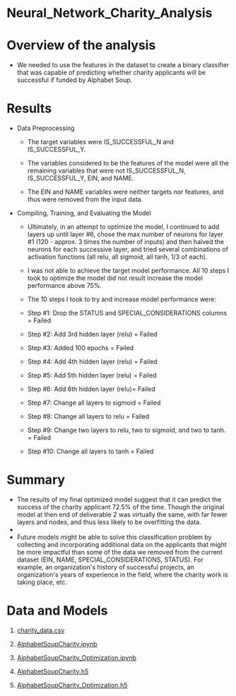# Neural_Network_Charity_Analysis

# Overview of the analysis

- We needed to use the features in the dataset to create a binary classifier that was capable of predicting whether charity applicants will be successful if funded by Alphabet Soup.

# Results

- Data Preprocessing

    - The target variables were IS_SUCCESSFUL_N and IS_SUCCESSFUL_Y.
    
    - The variables considered to be the features of the model were all the remaining variables that were not IS_SUCCESSFUL_N, IS_SUCCESSFUL_Y, EIN, and NAME.
    
    - The EIN and NAME variables were neither targets nor features, and thus were removed from the input data.

 - Compiling, Training, and Evaluating the Model
 
    - Ultimately, in an attempt to optimize the model, I continued to add layers up until layer #6, chose the max number of neurons for layer #1 (120 - approx. 3 times the number of inputs) and then halved the neurons for each successive layer, and tried several combinations of activation functions (all relu, all sigmoid, all tanh, 1/3 of each).
    
    - I was not able to achieve the target model performance. All 10 steps I took to optimize the model did not result increase the model performance above 75%.
    
    - The 10 steps I took to try and increase model performance were: 
    
     - Step #1: Drop the STATUS and SPECIAL_CONSIDERATIONS columns = Failed
     - Step #2: Add 3rd hidden layer (relu) = Failed
     - Step #3: Added 100 epochs = Failed
     - Step #4: Add 4th hidden layer (relu) = Failed 
     - Step #5: Add 5th hidden layer (relu) = Failed
     - Step #6: Add 6th hidden layer (relu)= Failed
     - Step #7: Change all layers to sigmoid = Failed
     - Step #8: Change all layers to relu = Failed
     - Step #9: Change two layers to relu, two to sigmoid, and two to tanh. = Failed
     - Step #10: Change all layers to tanh = Failed

# Summary

- The results of my final optimized model suggest that it can predict the success of the charity applicant 72.5% of the time. Though the original model at then end of deliverable 2 was virtually the same, with far fewer layers and nodes, and thus less likely to be overfitting the data. 
- 
- Future models might be able to solve this classification problem by collecting and incorporating additional data on the applicants that might be more impactful than some of the data we removed from the current dataset (EIN, NAME, SPECIAL_CONSIDERATIONS, STATUS). For example, an organization's history of successful projects, an organization's years of experience in the field, where the charity work is taking place, etc. 

# Data and Models

1. [charity_data.csv](charity_data.csv)

2. [AlphabetSoupCharity.ipynb](AlphabetSoupCharity.ipynb)

3. [AlphabetSoupCharity_Optimization.ipynb](AlphabetSoupCharity_Optimization.ipynb)

4. [AlphabetSoupCharity.h5](AlphabetSoupCharity.h5)

5. [AlphabetSoupCharity_Optimization.h5](AlphabetSoupCharity_Optimization.h5)


